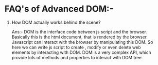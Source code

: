 # FAQ's of Advanced DOM:-

1. How DOM actually works behind the scene?

   Ans:- DOM is the interface code between js script and the browser. Basically this is the html document, that is rendered by the browser. Javascript can interact with the browser by manipulating this DOM. So here we can write js script to create , modify or even delete web elements by interacting with DOM. DOM is a very complex API, which provide lots
   of methods and properties to interact with DOM tree.

